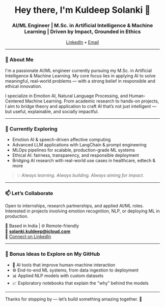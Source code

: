 <h1 align="center">Hey there, I'm Kuldeep Solanki 👋</h1>
<h3 align="center">AI/ML Engineer | M.Sc. in Artificial Intelligence & Machine Learning | Driven by Impact, Grounded in Ethics</h3>

<p align="center">
  <a href="https://www.linkedin.com/in/kuldeep-solanki-298614276/" target="_blank">LinkedIn</a> •
  <a href="mailto:solanki.kuldeep@icloud.com">Email</a>
</p>

---

### 🧠 About Me

I'm a passionate AI/ML engineer currently pursuing my M.Sc. in Artificial Intelligence & Machine Learning. My core focus lies in applying AI to solve meaningful, real-world problems — with a strong belief in responsible and ethical innovation.

I specialize in Emotion AI, Natural Language Processing, and Human-Centered Machine Learning. From academic research to hands-on projects, I aim to bridge theory and application to craft AI that’s not just intelligent — but useful, explainable, and socially impactful.

---

### 🧪 Currently Exploring

- Emotion AI & speech-driven affective computing  
- Advanced LLM applications with LangChain & prompt engineering  
- MLOps pipelines for scalable, production-grade ML systems  
- Ethical AI: fairness, transparency, and responsible deployment  
- Bridging AI research with real-world use cases in healthcare, edtech & more  

> 💡 *Always learning. Always building. Always aiming for impact.*

---

### 📫 Let’s Collaborate

Open to internships, research partnerships, and applied AI/ML roles.  
Interested in projects involving emotion recognition, NLP, or deploying ML in production.

📍 Based in India | 🌐 Remote-friendly  
📧 **solanki.kuldeep@icloud.com**  
🔗 [Connect on LinkedIn](https://www.linkedin.com/in/kuldeep-solanki-298614276/)

---

### 🧾 Bonus Ideas to Explore on My GitHub

- 📌 AI tools that improve human-machine interaction  
- ⚙️ End-to-end ML systems, from data ingestion to deployment  
- 📊 Applied NLP models with custom datasets  
- 📈 Exploratory notebooks that explain the "why" behind the models  

---

Thanks for stopping by — let’s build something amazing together. 🚀
